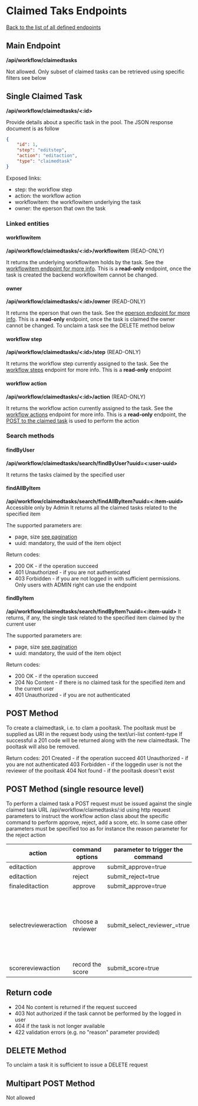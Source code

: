 # Claimed Taks Endpoints
[Back to the list of all defined endpoints](endpoints.md)

## Main Endpoint
**/api/workflow/claimedtasks**   

Not allowed. Only subset of claimed tasks can be retrieved using specific filters see below

## Single Claimed Task
**/api/workflow/claimedtasks/<:id>**

Provide details about a specific task in the pool. The JSON response document is as follow

```json
{
    "id": 1,
    "step": "editstep",
    "action": "editaction",
    "type": "claimedtask"
}
```

Exposed links:
* step: the workflow step
* action: the workflow action
* workflowitem: the workflowitem underlying the task
* owner: the eperson that own the task

### Linked entities
#### workflowitem
**/api/workflow/claimedtasks/<:id>/workflowitem** (READ-ONLY)

It returns the underlying workflowitem holds by the task. See the [workflowitem endpoint for more info](workflowitems.md). This is a **read-only** endpoint, once the task is created the backend workflowitem cannot be changed.

#### owner
**/api/workflow/claimedtasks/<:id>/owner** (READ-ONLY)

It returns the eperson that own the task. See the [eperson endpoint for more info](epersons.md). This is a **read-only** endpoint, once the task is claimed the owner cannot be changed. To unclaim a task see the DELETE method below

#### workflow step
**/api/workflow/claimedtasks/<:id>/step** (READ-ONLY)

It returns the workflow step currently assigned to the task.
See the [workflow steps](workflowsteps.md) endpoint for more info.
This is a **read-only** endpoint

#### workflow action
**/api/workflow/claimedtasks/<:id>/action** (READ-ONLY)

It returns the workflow action currently assigned to the task.
See the [workflow actions](workflowactions.md) endpoint for more info.
This is a **read-only** endpoint, the [POST to the claimed task](#post-method-single-resource-level) is used to perform the action

### Search methods
#### findByUser
**/api/workflow/claimedtasks/search/findByUser?uuid=<:user-uuid>**

It returns the tasks claimed by the specified user

#### findAllByItem
**/api/workflow/claimedtasks/search/findAllByItem?uuid=<:item-uuid>**
Accessible only by Admin
It returns all the claimed tasks related to the specified item

The supported parameters are:
* page, size [see pagination](README.md#Pagination)
* uuid: mandatory, the uuid of the item object

Return codes:
* 200 OK - if the operation succeed
* 401 Unauthorized - if you are not authenticated
* 403 Forbidden - if you are not logged in with sufficient permissions. Only users with ADMIN right can use the endpoint

#### findByItem
**/api/workflow/claimedtasks/search/findByItem?uuid=<:item-uuid>**
It returns, if any, the single task related to the specified item claimed by the current user

The supported parameters are:
* page, size [see pagination](README.md#Pagination)
* uuid: mandatory, the uuid of the item object

Return codes:
* 200 OK - if the operation succeed
* 204 No Content - if there is no claimed task for the specified item and the current user
* 401 Unauthorized - if you are not authenticated

## POST Method
To create a claimedtask, i.e. to clam a pooltask. 
The pooltask must be supplied as URI in the request body using the text/uri-list content-type
If successful a 201 code will be returned along with the new claimedtask. The pooltask will also be removed.

Return codes:
201 Created - if the operation succeed
401 Unauthorized - if you are not authenticated
403 Forbidden -  if the loggedin user is not the reviewer of the pooltask
404 Not found - if the pooltask doesn't exist

## POST Method (single resource level)
To perform a claimed task a POST request must be issued against the single claimed task URL
/api/workflow/claimedtasks/:id
using http request parameters to instruct the workflow action class about the specific command to perform approve, reject, add a score, etc. In some case other parameters must be specified too as for instance the reason parameter for the reject action

| action | command options | parameter to trigger the command | additional parameters |
| --- | --- | --- | --- |
| editaction | approve | submit\_approve=true | _none_ |
| editaction | reject | submit\_reject=true | reason=<text to send to the submitter> |
| finaleditaction | approve | submit\_approve=true | _none_ |
| selectrevieweraction | choose a reviewer | submit\_select\_reviewer\_<uuid>=true | no extra parameters needed but the primary parameter name define the selected eperson |
| scorereviewaction |record the score | submit_score=true | score=<int value of the score> |

## Return code
* 204 No content is returned if the request succeed
* 403 Not authorized if the task cannot be performed by the logged in user
* 404 if the task is not longer available
* 422 validation errors (e.g. no "reason" parameter provided)

## DELETE Method 
To unclaim a task it is sufficient to issue a DELETE request

## Multipart POST Method
Not allowed

